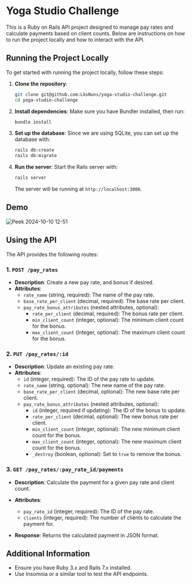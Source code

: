 # Yoga Studio Challenge

This is a Ruby on Rails API project designed to manage pay rates and calculate payments based on client counts. Below are instructions on how to run the project locally and how to interact with the API.

## Running the Project Locally

To get started with running the project locally, follow these steps:

1. **Clone the repository**:
   ```bash
   git clone git@github.com:LksNuns/yoga-studio-challenge.git
   cd yoga-studio-challenge
   ```

2. **Install dependencies**:
   Make sure you have Bundler installed, then run:
   ```bash
   bundle install
   ```

3. **Set up the database**:
   Since we are using SQLite, you can set up the database with:
   ```bash
   rails db:create
   rails db:migrate
   ```

4. **Run the server**:
   Start the Rails server with:
   ```bash
   rails server
   ```

   The server will be running at `http://localhost:3000`.

## Demo
![Peek 2024-10-10 12-51](https://github.com/user-attachments/assets/ed6cc92e-864f-4e29-b441-8530b67e4732)

## Using the API

The API provides the following routes:

### 1. `POST /pay_rates`

- **Description**: Create a new pay rate, and bonus if desired.
- **Attributes**:
  - `rate_name` (string, required): The name of the pay rate.
  - `base_rate_per_client` (decimal, required): The base rate per client.
  - `pay_rate_bonus_attributes` (nested attributes, optional):
    - `rate_per_client` (decimal, required): The bonus rate per client.
    - `min_client_count` (integer, optional): The minimum client count for the bonus.
    - `max_client_count` (integer, optional): The maximum client count for the bonus.

### 2. `PUT /pay_rates/:id`

- **Description**: Update an existing pay rate.
- **Attributes**:
  - `id` (integer, required): The ID of the pay rate to update.
  - `rate_name` (string, optional): The new name of the pay rate.
  - `base_rate_per_client` (decimal, optional): The new base rate per client.
  - `pay_rate_bonus_attributes` (nested attributes, optional):
    - `id` (integer, required if updating): The ID of the bonus to update.
    - `rate_per_client` (decimal, optional): The new bonus rate per client.
    - `min_client_count` (integer, optional): The new minimum client count for the bonus.
    - `max_client_count` (integer, optional): The new maximum client count for the bonus.
    - `_destroy` (boolean, optional): Set to `true` to remove the bonus.

### 3. `GET /pay_rates/:pay_rate_id/payments`

- **Description**: Calculate the payment for a given pay rate and client count.
- **Attributes**:
  - `pay_rate_id` (integer, required): The ID of the pay rate.
  - `clients` (integer, required): The number of clients to calculate the payment for.

- **Response**: Returns the calculated payment in JSON format.

## Additional Information

- Ensure you have Ruby 3.x and Rails 7.x installed.
- Use Insomnia or a similar tool to test the API endpoints.
